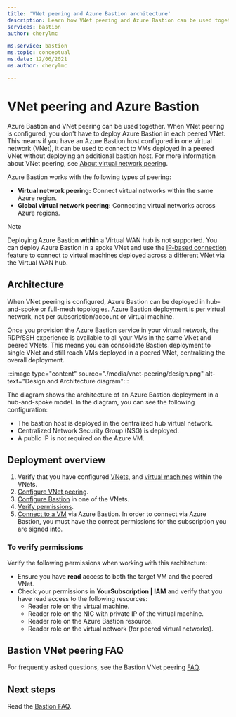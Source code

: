 ```yaml
---
title: 'VNet peering and Azure Bastion architecture'
description: Learn how VNet peering and Azure Bastion can be used together to connect to VMs.
services: bastion
author: cherylmc

ms.service: bastion
ms.topic: conceptual
ms.date: 12/06/2021
ms.author: cherylmc

---
```


# VNet peering and Azure Bastion

Azure Bastion and VNet peering can be used together. When VNet peering is configured, you don't have to deploy Azure Bastion in each peered VNet. This means if you have an Azure Bastion host configured in one virtual network (VNet), it can be used to connect to VMs deployed in a peered VNet without deploying an additional bastion host. For more information about VNet peering, see [About virtual network peering](../virtual-network/virtual-network-peering-overview.md).

Azure Bastion works with the following types of peering:

* **Virtual network peering:** Connect virtual networks within the same Azure region.
* **Global virtual network peering:** Connecting virtual networks across Azure regions.

> [!NOTE]
> Deploying Azure Bastion **within** a Virtual WAN hub is not supported. You can deploy Azure Bastion in a spoke VNet and use the [IP-based connection](connect-ip-address.md) feature to connect to virtual machines deployed across a different VNet via the Virtual WAN hub.
>

## Architecture

When VNet peering is configured, Azure Bastion can be deployed in hub-and-spoke or full-mesh topologies. Azure Bastion deployment is per virtual network, not per subscription/account or virtual machine.

Once you provision the Azure Bastion service in your virtual network, the RDP/SSH experience is available to all your VMs in the same VNet and peered VNets. This means you can consolidate Bastion deployment to single VNet and still reach VMs deployed in a peered VNet, centralizing the overall deployment.

:::image type="content" source="./media/vnet-peering/design.png" alt-text="Design and Architecture diagram":::

The diagram shows the architecture of an Azure Bastion deployment in a hub-and-spoke model. In the diagram, you can see the following configuration:

* The bastion host is deployed in the centralized hub virtual network.
* Centralized Network Security Group (NSG) is deployed.
* A public IP is not required on the Azure VM.

## <a name="deploy"></a>Deployment overview

1. Verify that you have configured [VNets](../virtual-network/quick-create-portal.md), and [virtual machines](../virtual-machines/windows/quick-create-portal.md) within the VNets.
1. [Configure VNet peering](../virtual-network/virtual-network-peering-overview.md).
1. [Configure Bastion](tutorial-create-host-portal.md) in one of the VNets.
1. [Verify permissions](#permissions).
1. [Connect to a VM](bastion-connect-vm-rdp-windows.md) via Azure Bastion. In order to connect via Azure Bastion, you must have the correct permissions for the subscription you are signed into.

### <a name="permissions"></a>To verify permissions

Verify the following permissions when working with this architecture:

* Ensure you have **read** access to both the target VM and the peered VNet.
* Check your permissions in **YourSubscription | IAM** and verify that you have read access to the following resources:
  * Reader role on the virtual machine.
  * Reader role on the NIC with private IP of the virtual machine.
  * Reader role on the Azure Bastion resource.
  * Reader role on the virtual network (for peered virtual networks).

## <a name="FAQ"></a>Bastion VNet peering FAQ

For frequently asked questions, see the Bastion VNet peering [FAQ](bastion-faq.md#peering).

## Next steps

Read the [Bastion FAQ](bastion-faq.md).
